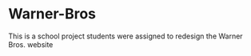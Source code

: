 # Warner-Bros
 This is a school project students were assigned to redesign the Warner Bros. website
